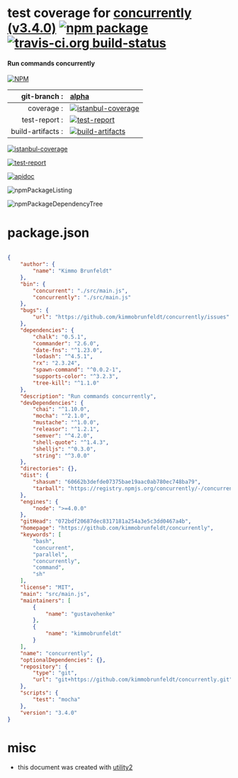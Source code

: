# test coverage for  [concurrently (v3.4.0)](https://github.com/kimmobrunfeldt/concurrently)  [![npm package](https://img.shields.io/npm/v/npmtest-concurrently.svg?style=flat-square)](https://www.npmjs.org/package/npmtest-concurrently) [![travis-ci.org build-status](https://api.travis-ci.org/npmtest/node-npmtest-concurrently.svg)](https://travis-ci.org/npmtest/node-npmtest-concurrently)
#### Run commands concurrently

[![NPM](https://nodei.co/npm/concurrently.png?downloads=true&downloadRank=true&stars=true)](https://www.npmjs.com/package/concurrently)

| git-branch : | [alpha](https://github.com/npmtest/node-npmtest-concurrently/tree/alpha)|
|--:|:--|
| coverage : | [![istanbul-coverage](https://npmtest.github.io/node-npmtest-concurrently/build/coverage.badge.svg)](https://npmtest.github.io/node-npmtest-concurrently/build/coverage.html/index.html)|
| test-report : | [![test-report](https://npmtest.github.io/node-npmtest-concurrently/build/test-report.badge.svg)](https://npmtest.github.io/node-npmtest-concurrently/build/test-report.html)|
| build-artifacts : | [![build-artifacts](https://npmtest.github.io/node-npmtest-concurrently/glyphicons_144_folder_open.png)](https://github.com/npmtest/node-npmtest-concurrently/tree/gh-pages/build)|

[![istanbul-coverage](https://npmtest.github.io/node-npmtest-concurrently/build/screenCapture.buildCi.browser.%252Ftmp%252Fbuild%252Fcoverage.lib.html.png)](https://npmtest.github.io/node-npmtest-concurrently/build/coverage.html/index.html)

[![test-report](https://npmtest.github.io/node-npmtest-concurrently/build/screenCapture.buildCi.browser.%252Ftmp%252Fbuild%252Ftest-report.html.png)](https://npmtest.github.io/node-npmtest-concurrently/build/test-report.html)

[![apidoc](https://npmdoc.github.io/node-npmdoc-concurrently/build/screenCapture.buildCi.browser.%252Ftmp%252Fbuild%252Fapidoc.html.png)](https://npmdoc.github.io/node-npmdoc-concurrently/build/apidoc.html)

![npmPackageListing](https://npmtest.github.io/node-npmtest-concurrently/build/screenCapture.npmPackageListing.svg)

![npmPackageDependencyTree](https://npmtest.github.io/node-npmtest-concurrently/build/screenCapture.npmPackageDependencyTree.svg)



# package.json

```json

{
    "author": {
        "name": "Kimmo Brunfeldt"
    },
    "bin": {
        "concurrent": "./src/main.js",
        "concurrently": "./src/main.js"
    },
    "bugs": {
        "url": "https://github.com/kimmobrunfeldt/concurrently/issues"
    },
    "dependencies": {
        "chalk": "0.5.1",
        "commander": "2.6.0",
        "date-fns": "^1.23.0",
        "lodash": "^4.5.1",
        "rx": "2.3.24",
        "spawn-command": "^0.0.2-1",
        "supports-color": "^3.2.3",
        "tree-kill": "^1.1.0"
    },
    "description": "Run commands concurrently",
    "devDependencies": {
        "chai": "^1.10.0",
        "mocha": "^2.1.0",
        "mustache": "^1.0.0",
        "releasor": "^1.2.1",
        "semver": "^4.2.0",
        "shell-quote": "^1.4.3",
        "shelljs": "^0.3.0",
        "string": "^3.0.0"
    },
    "directories": {},
    "dist": {
        "shasum": "60662b3defde07375bae19aac0ab780ec748ba79",
        "tarball": "https://registry.npmjs.org/concurrently/-/concurrently-3.4.0.tgz"
    },
    "engines": {
        "node": ">=4.0.0"
    },
    "gitHead": "072bdf20687dec8317181a254a3e5c3dd0467a4b",
    "homepage": "https://github.com/kimmobrunfeldt/concurrently",
    "keywords": [
        "bash",
        "concurrent",
        "parallel",
        "concurrently",
        "command",
        "sh"
    ],
    "license": "MIT",
    "main": "src/main.js",
    "maintainers": [
        {
            "name": "gustavohenke"
        },
        {
            "name": "kimmobrunfeldt"
        }
    ],
    "name": "concurrently",
    "optionalDependencies": {},
    "repository": {
        "type": "git",
        "url": "git+https://github.com/kimmobrunfeldt/concurrently.git"
    },
    "scripts": {
        "test": "mocha"
    },
    "version": "3.4.0"
}
```



# misc
- this document was created with [utility2](https://github.com/kaizhu256/node-utility2)
